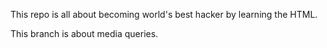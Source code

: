 This repo is all about becoming world's best hacker by learning the HTML.

This branch is about media queries.
